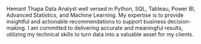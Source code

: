 Hemant Thapa
Data Analyst well versed in Python, SQL, Tableau, Power BI, Advanced Statistics, and Machine Learning. My expertise is to provide insightful and actionable recommendations to support business decision-making. I am committed to delivering accurate and meaningful results, utilizing my technical skills to turn data into a valuable asset for my clients.
